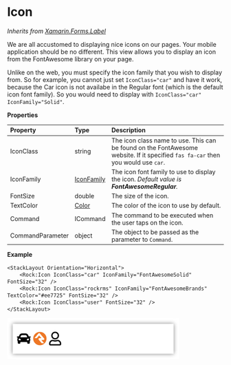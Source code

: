 # Icon

_Inherits from_ [_Xamarin.Forms.Label_](https://docs.microsoft.com/en-us/dotnet/api/xamarin.forms.label)

We are all accustomed to displaying nice icons on our pages. Your mobile application should be no different. This view allows you to display an icon from the FontAwesome library on your page.

Unlike on the web, you must specify the icon family that you wish to display from. So for example, you cannot just set `IconClass="car"` and have it work, because the Car icon is not availabe in the Regular font \(which is the default icon font family\). So you would need to display with `IconClass="car" IconFamily="Solid"`.

**Properties**

| Property | Type | Description |
| :--- | :--- | :--- |
| IconClass | string | The icon class name to use. This can be found on the FontAwesome website. If it specified `fas fa-car` then you would use `car`. |
| IconFamily | [IconFamily](https://github.com/SparkDevNetwork/Rock.Mobile/wiki/Developer-Reference#IconFamily) | The icon font family to use to display the icon. _Default value is **FontAwesomeRegular**._ |
| FontSize | double | The size of the icon. |
| TextColor | [Color](https://docs.microsoft.com/en-us/dotnet/api/xamarin.forms.color) | The color of the icon to use by default. |
| Command | ICommand | The command to be executed when the user taps on the icon. |
| CommandParameter | object | The object to be passed as the parameter to `Command`. |

**Example**

```text
<StackLayout Orientation="Horizontal">
    <Rock:Icon IconClass="car" IconFamily="FontAwesomeSolid" FontSize="32" />
    <Rock:Icon IconClass="rockrms" IconFamily="FontAwesomeBrands" TextColor="#ee7725" FontSize="32" />
    <Rock:Icon IconClass="user" FontSize="32" />
</StackLayout>
```

![](../../.gitbook/assets/icon-1.png)

### 

